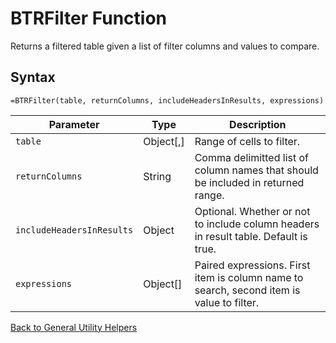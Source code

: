 # BTRFilter Function

Returns a filtered table given a list of filter columns and values to compare.

## Syntax

```excel
=BTRFilter(table, returnColumns, includeHeadersInResults, expressions)
```

Parameter | Type | Description
---|---|---
`table` | Object[,] | Range of cells to filter.
`returnColumns` | String | Comma delimitted list of column names that should be included in returned range.
`includeHeadersInResults` | Object | Optional.  Whether or not to include column headers in result table. Default is true.
`expressions` | Object[] | Paired expressions.  First item is column name to search, second item is value to filter.

[Back to General Utility Helpers](RBLeGeneralUtilityHelpers.md)